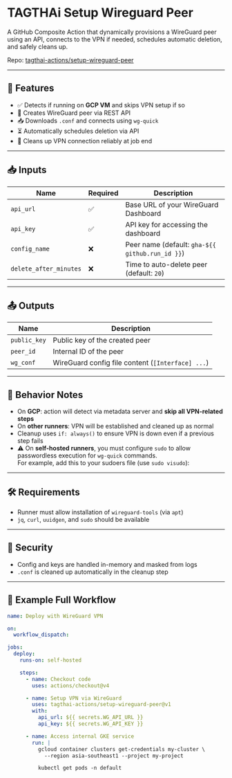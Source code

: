 # TAGTHAi Setup Wireguard Peer

A GitHub Composite Action that dynamically provisions a WireGuard peer using an API, connects to the VPN if needed, schedules automatic deletion, and safely cleans up.

Repo: [tagthai-actions/setup-wireguard-peer](https://github.com/tagthai-actions/setup-wireguard-peer)

---

## 🚀 Features

- ✅ Detects if running on **GCP VM** and skips VPN setup if so
- 🔐 Creates WireGuard peer via REST API
- 📥 Downloads `.conf` and connects using `wg-quick`
- ⏳ Automatically schedules deletion via API
- 🧹 Cleans up VPN connection reliably at job end

---

## 📥 Inputs

| Name                   | Required | Description                                     |
| ---------------------- | -------- | ----------------------------------------------- |
| `api_url`              | ✅       | Base URL of your WireGuard Dashboard            |
| `api_key`              | ✅       | API key for accessing the dashboard             |
| `config_name`          | ❌       | Peer name (default: `gha-${{ github.run_id }}`) |
| `delete_after_minutes` | ❌       | Time to auto-delete peer (default: `20`)        |

---

## 📤 Outputs

| Name         | Description                                       |
| ------------ | ------------------------------------------------- |
| `public_key` | Public key of the created peer                    |
| `peer_id`    | Internal ID of the peer                           |
| `wg_conf`    | WireGuard config file content (`[Interface] ...`) |

---

## 🧠 Behavior Notes

- On **GCP**: action will detect via metadata server and **skip all VPN-related steps**
- On **other runners**: VPN will be established and cleaned up as normal
- Cleanup uses `if: always()` to ensure VPN is down even if a previous step fails
- ⚠️ On **self-hosted runners**, you must configure `sudo` to allow passwordless execution for `wg-quick` commands.  
  For example, add this to your sudoers file (use `sudo visudo`):

---

## 🛠 Requirements

- Runner must allow installation of `wireguard-tools` (via `apt`)
- `jq`, `curl`, `uuidgen`, and `sudo` should be available

---

## 🔐 Security

- Config and keys are handled in-memory and masked from logs
- `.conf` is cleaned up automatically in the cleanup step

---

## 🧪 Example Full Workflow

```yaml
name: Deploy with WireGuard VPN

on:
  workflow_dispatch:

jobs:
  deploy:
    runs-on: self-hosted

    steps:
      - name: Checkout code
        uses: actions/checkout@v4

      - name: Setup VPN via WireGuard
        uses: tagthai-actions/setup-wireguard-peer@v1
        with:
          api_url: ${{ secrets.WG_API_URL }}
          api_key: ${{ secrets.WG_API_KEY }}

      - name: Access internal GKE service
        run: |
          gcloud container clusters get-credentials my-cluster \
            --region asia-southeast1 --project my-project

          kubectl get pods -n default
```

